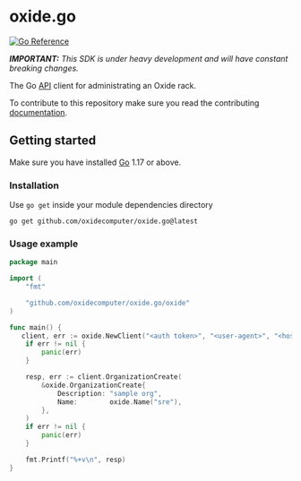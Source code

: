 # oxide.go

[![Go Reference](https://pkg.go.dev/badge/github.com/oxidecomputer/oxide.go.svg)](https://pkg.go.dev/github.com/oxidecomputer/oxide.go)

_**IMPORTANT:** This SDK is under heavy development and will have constant breaking changes._

The Go [API](https://docs.oxide.computer) client for administrating an Oxide rack.

To contribute to this repository make sure you read the contributing [documentation](./CONTRIBUTING.md).

## Getting started

Make sure you have installed [Go](https://go.dev/dl/) 1.17 or above.

### Installation

Use `go get` inside your module dependencies directory

```console
go get github.com/oxidecomputer/oxide.go@latest
```

### Usage example

```Go
package main

import (
	"fmt"

	"github.com/oxidecomputer/oxide.go/oxide"
)

func main() {
   client, err := oxide.NewClient("<auth token>", "<user-agent>", "<host>")
	if err != nil {
		panic(err)
	}

	resp, err := client.OrganizationCreate(
		&oxide.OrganizationCreate{
			Description: "sample org",
			Name:        oxide.Name("sre"),
		},
	)
	if err != nil {
		panic(err)
	}

	fmt.Printf("%+v\n", resp)
}
```
